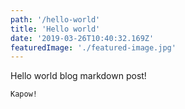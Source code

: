 ```yaml
---
path: '/hello-world'
title: 'Hello world'
date: '2019-03-26T10:40:32.169Z'
featuredImage: './featured-image.jpg'
---
```


Hello world blog markdown post!

```Kapow!```